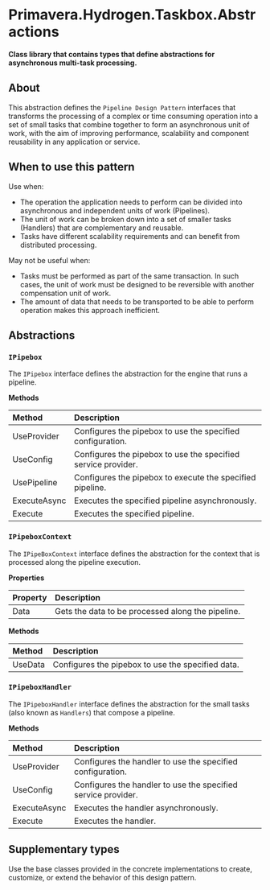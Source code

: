 # Primavera.Hydrogen.Taskbox.Abstractions

**Class library that contains types that define abstractions for asynchronous multi-task processing.**

## About

This abstraction defines the `Pipeline Design Pattern` interfaces that transforms the processing of a complex or time consuming operation into a set of small tasks that combine together to form an asynchronous unit of work, with the aim of improving performance, scalability and component reusability in any application or service.

## When to use this pattern

Use when:
- The operation the application needs to perform can be divided into asynchronous and independent units of work (Pipelines).
- The unit of work can be broken down into a set of smaller tasks (Handlers) that are complementary and reusable.
- Tasks have different scalability requirements and can benefit from distributed processing.

May not be useful when:
- Tasks must be performed as part of the same transaction. In such cases, the unit of work must be designed to be reversible with another compensation unit of work.
- The amount of data that needs to be transported to be able to perform operation makes this approach inefficient.

## Abstractions

### `IPipebox`

The `IPipebox` interface defines the abstraction for the engine that runs a pipeline.

**Methods**

Method | Description
:--- | :---
UseProvider | Configures the pipebox to use the specified configuration.
UseConfig | Configures the pipebox to use the specified service provider.
UsePipeline | Configures the pipebox to execute the specified pipeline.
ExecuteAsync | Executes the specified pipeline asynchronously.
Execute | Executes the specified pipeline.

### `IPipeboxContext`

The `IPipeBoxContext` interface defines the abstraction for the context that is processed along the pipeline execution.

**Properties**

Property | Description
:--- | :---
Data | Gets the data to be processed along the pipeline.

**Methods**

Method | Description
:--- | :---
UseData | Configures the pipebox to use the specified data.

### `IPipeboxHandler`

The `IPipeboxHandler` interface defines the abstraction for the small tasks (also known as `Handlers`) that compose a pipeline.

**Methods**

Method | Description
:--- | :---
UseProvider | Configures the handler to use the specified configuration.
UseConfig | Configures the handler to use the specified service provider.
ExecuteAsync | Executes the handler asynchronously.
Execute | Executes the handler.

## Supplementary types

Use the base classes provided in the concrete implementations to create, customize, or extend the behavior of this design pattern.

